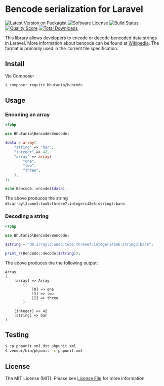 # Bencode serialization for Laravel

[![Latest Version on Packagist][ico-version]][link-packagist]
[![Software License][ico-license]](LICENSE.md)
[![Build Status][ico-travis]][link-travis]
[![Quality Score][ico-code-quality]][link-code-quality]
[![Total Downloads][ico-downloads]][link-downloads]

This library allows developers to encode or decode bencoded data strings in
Laravel. More information about bencode can be found at [Wikipedia](http://en.wikipedia.org/wiki/Bencode).
The format is primarily used in the .torrent file specification.

## Install

Via Composer

``` bash
$ composer require bhutanio/bencode
```

## Usage

### Encoding an array

```php
<?php

use Bhutanio\Bencode\Bencode;

$data = array(
    "string" => "bar",
    "integer" => 42,
    "array" => array(
        "one",
        "two",
        "three",
    ),
);

echo Bencode::encode($data);
```

The above produces the string `d5:arrayl3:one3:two5:threee7:integeri42e6:string3:bare`.

### Decoding a string

```php
<?php

use Bhutanio\Bencode\Bencode;

$string = "d5:arrayl3:one3:two5:threee7:integeri42e6:string3:bare";

print_r(Bencode::decode($string));
```

The above produces the the following output:
```
Array
(
    [array] => Array
        (
            [0] => one
            [1] => two
            [2] => three
        )

    [integer] => 42
    [string] => bar
)
```

## Testing

``` bash
$ cp phpunit.xml.dst phpunit.xml
$ vendor/bin/phpunit -c phpunit.xml
```

## License

The MIT License (MIT). Please see [License File](LICENSE.md) for more information.

[ico-version]: https://img.shields.io/packagist/v/bhutanio/bencode.svg?style=flat-square
[ico-license]: https://img.shields.io/badge/license-MIT-brightgreen.svg?style=flat-square
[ico-travis]: https://img.shields.io/travis/bhutanio/bencode.svg?style=flat-square
[ico-coveralls]: https://img.shields.io/coveralls/bhutanio/bencode.svg?style=flat-square
[ico-code-quality]: https://img.shields.io/sensiolabs/i/99e21d84-8d2b-44c5-9107-059e16277ce6.svg?style=flat-square
[ico-downloads]: https://img.shields.io/packagist/dt/bhutanio/bencode.svg?style=flat-square

[link-packagist]: https://packagist.org/packages/bhutanio/bencode
[link-travis]: https://travis-ci.org/bhutanio/bencode
[link-coveralls]: https://coveralls.io/r/bhutanio/bencode
[link-code-quality]: https://insight.sensiolabs.com/projects/99e21d84-8d2b-44c5-9107-059e16277ce6
[link-downloads]: https://packagist.org/packages/bhutanio/bencode
[link-author]: https://github.com/rchouinard
[link-contributors]: https://github.com/bhutanio/bencode/graphs/contributors

